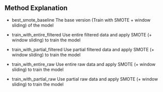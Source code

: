 ## Method Explanation

- best_smote_baseline
  The base version (Train with SMOTE + window sliding) of the model

- train_with_entire_filtered
  Use entire filtered data and apply SMOTE (+ window sliding) to train the model

- train_with_partial_filtered
  Use partial filtered data and apply SMOTE (+ window sliding) to train the model

- train_with_entire_raw
  Use entire raw data and apply SMOTE (+ window sliding) to train the model

- train_with_partial_raw
  Use partial raw data and apply SMOTE (+ window sliding) to train the model
